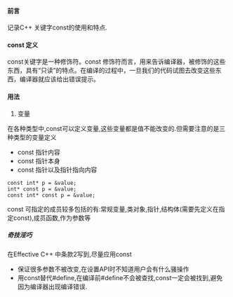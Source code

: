 #### 前言

记录C++ 关键字const的使用和特点.


#### const 定义

const关键字是一种修饰符。const 修饰符而言，用来告诉编译器，被修饰的这些东西，具有“只读”的特点。在编译的过程中，一旦我们的代码试图去改变这些东西，编译器就应该给出错误提示。


#### 用法

1. 变量

在各种类型中,const可以定义变量,这些变量都是值不能改变的.但需要注意的是三种类型的变量定义
 
- const 指针内容
- const 指针本身
- const 指针以及指针指向内容

```
const int* p = &value;
int* const p = &value;
const int* const p = &value;
```

const 可指定的成员较多包括的有:常规变量,类对象,指针,结构体(需要先定义在指定const),成员函数,作为参数等


##### 奇技淫巧

在Effective C++ 中条款2写到,尽量应用const
- 保证很多参数不被改变,在设置API时不知道用户会有什么骚操作
- 用const替代#define,在编译前#define不会被查找,const一定会被找到,避免因为编译器出现编译错误.

